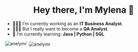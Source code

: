 <h1 align="center">Hey there, I'm Mylena 👋</h1>


- 👩🏽‍💻 I'm currently working as an **IT Business Analyst**.
- 🧙🏽‍♀️ But I really want to become a **QA Analyst**.
- 🌱 I’m currently learning: **Java | Python | SQL**

<p><img align="left" src="https://github-readme-stats.vercel.app/api/top-langs?username=anelymr&show_icons=true&theme=radical&locale=en&layout=compact" alt="anelymr" /></p>

<p>&nbsp;<img align="center" src="https://github-readme-stats.vercel.app/api?username=anelymr&show_icons=true&theme=radical&locale=en" alt="anelymr" /></p>

